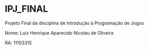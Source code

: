 # IPJ_FINAL
Projeto Final da disciplina de Introdução à Programação de Jogos


Nome: Luiz Henrique Aparecido Nicolau de Oliveira

RA: 11103315
